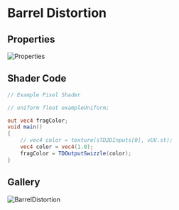 # Barrel Distortion

## Properties
![Properties](https://user-images.githubusercontent.com/21966381/115397498-1da67200-a221-11eb-8062-cb3d08b284b1.JPG)

## Shader Code

```glsl
// Example Pixel Shader

// uniform float exampleUniform;

out vec4 fragColor;
void main()
{
	// vec4 color = texture(sTD2DInputs[0], vUV.st);
	vec4 color = vec4(1.0);
	fragColor = TDOutputSwizzle(color);
}
```

## Gallery

![BarrelDistortion](https://user-images.githubusercontent.com/21966381/115664661-14cab300-a37d-11eb-8097-07bcda508c47.jpg)

